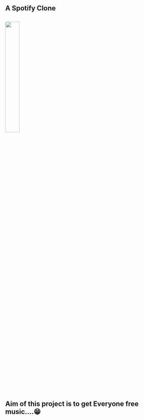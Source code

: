 <H2>A Spotify Clone<H2>
  
<img width="30%" src="https://github.com/user-attachments/assets/4c9b0a5b-bc3d-4cc8-89cf-3dd4fe5c77d7">

<h2>Aim of this project is to get Everyone free music....😁</h2>
